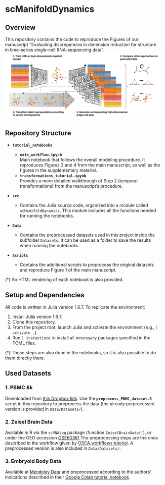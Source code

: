 # scManifoldDynamics

## Overview
This repository contains the code to reproduce the Figures of our manuscript "Evaluating discrepancies in dimension reduction for structure in time-series single-cell RNA-sequencing data".
![Alt text](figures/model_overview.png)

## Repository Structure

- **`Tutorial_notebooks`**  
  - **`main_workflow.ipynb`**  
    Main notebook that follows the overall modeling procedure. It reproduces Figures 3 and 4 from the main manuscript, as well as the figures in the supplementary material. 
  - **`transformations_tutorial.ipynb`**  
    Provides a more detailed walkthrough of Step 2 (temporal transformations) from the manuscript’s procedure.

- **`src`**  
  - Contains the Julia source code, organized into a module called `scManifoldDynamics`. This module includes all the functions needed for running the notebooks.

- **`Data`**  
  - Contains the preprocessed datasets used in this project inside the subfolder `Datasets`. It can be used as a folder to save the results when running the notebooks.
      
- **`Scripts`**  
  - Contains the additional scripts to preprocess the original datasets and reproduce Figure 1 of the main manuscript. 

(*) An HTML rendering of each notebook is also provided.

## Setup and Dependencies
All code is written in Julia version 1.6.7. To replicate the environment:
1. Install Julia version 1.6.7.
2. Clone this repository.
3. From the project root, launch Julia and activate the environment (e.g., `] activate .`).
4. Run `] instantiate` to install all necessary packages specified in the TOML files.

(*) These steps are also done in the notebooks, so it is also possible to do them directly there.

## Used Datasets
### 1. PBMC 8k
Downloaded from [this Dropbox link](https://www.dropbox.com/scl/fo/3z3ac0dge3369sajd8ruz/h?dl=0&rlkey=0x0r05yxumwu8ksh0ml1t8ip5). Use the **`preprocess_PBMC_dataset.R`** script in this repository to preprocess the data (the already preprocessed version is provided in `Data/Datasets/`). 

### 2. Zeisel Brain Data
Available in R via the `scRNAseq` package (function `ZeiselBrainData()`), or under the GEO accession [GSE60361](https://www.ncbi.nlm.nih.gov/geo/query/acc.cgi?acc=GSE60361) The preprocessing steps are the ones described in the workflow given by [OSCA.workflows tutorial](http://bioconductor.org/books/3.14/OSCA.workflows/zeisel-mouse-brain-strt-seq.html). A preprocessed version is also included in `Data/Datasets/`.

### 3. Embryoid Body Data
Available at [Mendeley Data](https://data.mendeley.com/datasets/v6n743h5ng/1) and preprocessed according to the authors' indications described in their [Google Colab tutorial notebook](https://colab.research.google.com/github/KrishnaswamyLab/SingleCellWorkshop/blob/master/exercises/Preprocessing/notebooks/00_Answers_Loading_and_preprocessing_scRNAseq_data.ipynb).

